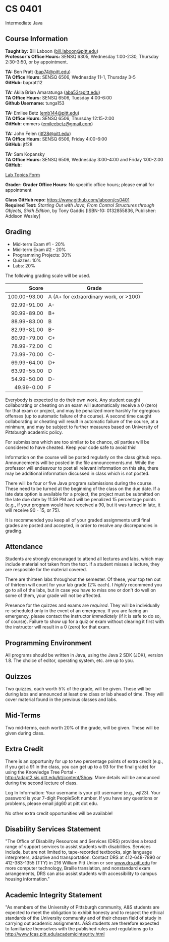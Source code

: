 # CS 0401
Intermediate Java

## Course Information

**Taught by:** Bill Laboon (bill.laboon@pitt.edu)  
**Professor's Office Hours:** SENSQ 6305, Wednesday 1:00-2:30, Thursday 2:30-3:50, or by appointment.


**TA:** Ben Pratt (bap74@pitt.edu)  
**TA Office Hours:** SENSQ 6506, Wednesday 11-1, Thursday 3-5  
**GitHub:** bapratt12 

**TA:** Akila Brian Amaratunga (aba53@pitt.edu)  
**TA Office Hours:** SENSQ 6506, Tuesday 4:00-6:00  
**Github Username:** tunga153

**TA:** Emilee Betz (emb144@pitt.edu)  
**TA Office Hours:** SENSQ 6506, Thursday 12:15-2:00  
**GitHub:** emmers (emileebetz@gmail.com)

**TA:** John Felen (jtf28@pitt.edu)  
**TA Office Hours:** SENSQ 6506, Friday 4:00-6:00  
**GitHub:** jtf28

**TA:** Sam Kopansky  
**TA Office Hours:** SENSQ 6506, Wednesday 3:00-4:00 and Friday 1:00-2:00  
**GitHub:**  

[Lab Topics Form](https://docs.google.com/forms/d/1FiXmJBGlI6MSZlCxUUGdwOFTJmCw6xskLTIBfhkTatA/viewform?usp=send_form)

**Grader:** 
**Grader Office Hours:** No specific office hours; please email for appointment

**Class GitHub repo:** https://www.github.com/laboon/cs0401  
**Required Text:** _Starting Out with Java, From Control Structures through Objects, Sixth Edition_, by Tony Gaddis [ISBN-10: 0132855836, Publisher: Addison Wesley]  

## Grading

* Mid-term Exam #1 - 20%
* Mid-term Exam #2 - 20%
* Programming Projects: 30%
* Quizzes: 10%
* Labs: 20%


The following grading scale will be used.

Score  | Grade
-----: | ------------------------------
100.00-93.00 | A (A+ for extraordinary work, or >100)
92.99-91.00  | A-
90.99-89.00  | B+
88.99-83.00  | B
82.99-81.00 | B-
80.99-79.00 | C+
78.99-72.00 | C
73.99-70.00 | C-
69.99-64.00 | D+
63.99-55.00 | D
54.99-50.00 | D-
49.99-0.00 | F

Everybody is expected to do their own work.  Any student caught collaborating or cheating on an exam will automatically receive a 0 (zero) for that exam or project, and may be penalized more harshly for egregious offenses (up to automatic failure of the course).  A second time caught collaborating or cheating will result in automatic failure of the course, at a minimum, and may be subject to further measures based on University of Pittsburgh academic policy.

For submissions which are too similar to be chance, _all_ parties will be considered to have cheated.  Keep your code safe to avoid this!

Information on the course will be posted regularly on the class github repo.  Announcements will be posted in the file announcements.md.  While the professor will endeavour to post all relevant information on this site, there may be additional information discussed in class which is not posted.

There will be four or five Java program submissions during the course.  These need to be turned at the beginning of the class on the due date.  If a late date option is available for a project, the project must be submitted on the late due date by 11:59 PM and will be penalized 15 percentage points (e.g., if your program would have received a 90, but it was turned in late, it will receive 90 - 15, or 75).

It is recommended you keep all of your graded assignments until final
grades are posted and accepted, in order to resolve any discrepancies
in grading.

## Attendance

Students are strongly encouraged to attend all lectures and labs, which may include material not taken from the text.  If a student misses a lecture, they are resposible for the material covered.

There are thirteen labs throughout the semester.  Of these, your top ten out of thirteen will count for your lab grade (2% each).  I _highly_ recommend you go to all of the labs, but in case you have to miss one or don't do well on some of them, your grade will not be affected.

Presence for the quizzes and exams are *required*. They will be individually re-scheduled only in the event of an emergency. If you are facing an emergency, please contact the instructor *immediately* (if it is safe to do so, of course).  Failure to show up for a quiz or  exam without clearing it first with the instructor will result in a 0 (zero) for that exam.  

## Programming Environment

All programs should be written in Java, using the Java 2 SDK (JDK), version 1.8.  The choice of editor, operating system, etc. are up to you.

## Quizzes

Two quizzes, each worth 5% of the grade, will be given.  These will be during labs and announced at least one class or lab ahead of time.  They will cover material found in the previous classes and labs.

## Mid-Terms

Two mid-terms, each worth 20% of the grade, will be given.  These will be given during class.

## Extra Credit

There is an opportunity for _up to_ two percentage points of extra credit (e.g., if you got a 91 in the class, you can get up to a 93 for the final grade) for using the Knowledge Tree Portal - http://adapt2.sis.pitt.edu/kt/content/Show.  More details will be announced during the second lecture of class.

Log In Information: Your username is your pitt username (e.g., wjl23).  Your password is your 7-digit PeopleSoft number.  If you have any questions or problems, please email jdg60 at pitt dot edu.

No other extra credit opportunities will be available!

## Disability Services Statement

"The Office of Disability Resources and
Services (DRS) provides a broad range of support services to assist
students with disabilities. Services include, but are not limited to,
tape-recorded textbooks, sign language interpreters, adaptive and
transportation. Contact DRS at 412-648-7890 or 412-383-1355 (TTY) in
216 William Pitt Union or see www.drs.pitt.edu for more computer
technology, Braille translation, and nonstandard exam arrangements,
DRS can also assist students with accessibility to campus housing
information."

## Academic Integrity Statement

"As members of the University of
Pittsburgh community, A&S students are expected to meet the obligation
to exhibit honesty and to respect the ethical standards of the
University community and of their chosen field of study in carrying
out academic assignments. A&S students are therefore expected to
familiarize themselves with the published rules and regulations go to
http://www.fcas.pitt.edu/academicintegrity.html
